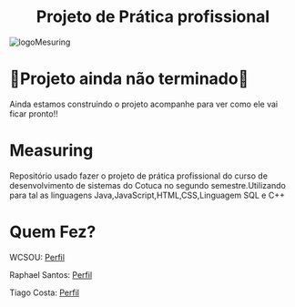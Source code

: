 <h1 align="center"> 
  Projeto de Prática profissional
</h1>


  ![logoMesuring](https://github.com/WCSOU/Measuring/assets/135651742/f5d3c3cb-d2eb-41e9-80d0-f6bc38bcaf97)

# 🚧Projeto ainda não terminado🚧
Ainda estamos construindo o projeto acompanhe para ver como ele vai ficar pronto!!

# Measuring
Repositório usado fazer o projeto de prática profissional do curso de desenvolvimento de sistemas do Cotuca no segundo semestre.Utilizando para tal as linguagens
Java,JavaScript,HTML,CSS,Linguagem SQL e C++

# Quem Fez?

WCSOU: <a href="https://github.com/WCSOU">Perfil</a>

Raphael Santos: <a href="https://github.com/rphsantoss">Perfil</a>

Tiago Costa: <a href="https://github.com/tiaguinzero">Perfil</a>
